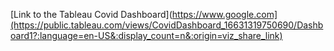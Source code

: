 [Link to the Tableau Covid Dashboard](https://www.google.com](https://public.tableau.com/views/CovidDashboard_16631319750690/Dashboard1?:language=en-US&:display_count=n&:origin=viz_share_link)
